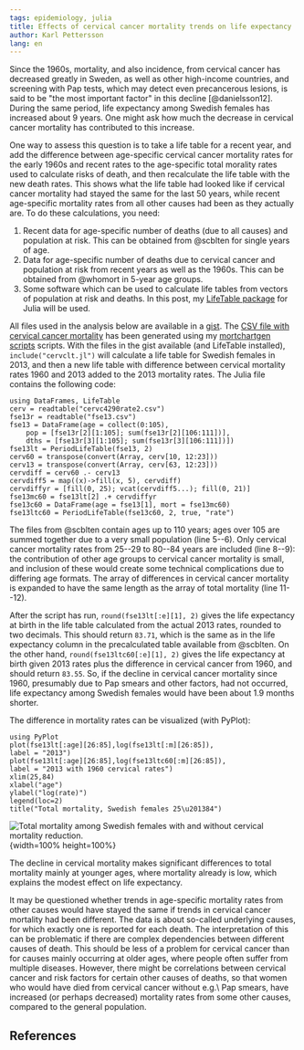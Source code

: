 ```yaml
---
tags: epidemiology, julia
title: Effects of cervical cancer mortality trends on life expectancy
author: Karl Pettersson
lang: en
---
```


Since the 1960s, mortality, and also incidence, from cervical cancer has
decreased greatly in Sweden, as well as other high-income countries, and
screening with Pap tests, which may detect even precancerous lesions, is said to be
"the most important factor" in this decline [@danielsson12]. During the same
period, life expectancy among Swedish females has increased about 9 years. One
might ask how much the decrease in cervical cancer mortality has contributed to
this increase.

One way to assess this question is to take a life table for a recent year, and add the
difference between age-specific cervical cancer mortality rates for the early
1960s and recent rates to the age-specific total morality rates used to
calculate risks of death, and then recalculate the life table with the new
death rates. This shows what the life table had looked like if cervical cancer
mortality had stayed the same for the last 50 years, while recent age-specific
mortality rates from all other causes had been as they actually are. To do
these calculations, you need:

1. Recent data for age-specific number of deaths (due to all causes) and
   population at risk. This can be obtained from @scblten for single years of
   age.
2. Data for age-specific number of deaths due to cervical cancer and population
   at risk from recent years as well as the 1960s. This can be obtained from
   @whomort in 5-year age groups.
3. Some software which can be used to calculate life tables from vectors of
   population at risk and deaths. In this post, my [LifeTable
   package](https://github.com/klpn/LifeTable.jl) for Julia will be used.

All files used in the analysis below are available in a
[gist](https://gist.github.com/klpn/e12475f0b312ad1897e3aa614fa429bc). The [CSV
file with cervical cancer
mortality](https://gist.github.com/klpn/e12475f0b312ad1897e3aa614fa429bc#file-cervc4290rate2-csv)
has been generated using my [mortchartgen
scripts](https://github.com/klpn/mortchartgen) scripts. With the files in the
gist available (and LifeTable installed), `include("cervclt.jl")` will
calculate a life table for Swedish females in 2013, and then a new life table
with difference between cervical mortality rates 1960 and 2013 added to the
2013 mortality rates. The Julia file contains the following code:

``` {.julia .numberLines}
using DataFrames, LifeTable
cerv = readtable("cervc4290rate2.csv")
fse13r = readtable("fse13.csv")
fse13 = DataFrame(age = collect(0:105),
	pop = [fse13r[2][1:105]; sum(fse13r[2][106:111])],
	dths = [fse13r[3][1:105]; sum(fse13r[3][106:111])])
fse13lt = PeriodLifeTable(fse13, 2)
cerv60 = transpose(convert(Array, cerv[10, 12:23]))
cerv13 = transpose(convert(Array, cerv[63, 12:23]))
cervdiff = cerv60 .- cerv13
cervdiff5 = map((x)->fill(x, 5), cervdiff)
cervdiffyr = [fill(0, 25); vcat(cervdiff5...); fill(0, 21)]
fse13mc60 = fse13lt[2] .+ cervdiffyr
fse13c60 = DataFrame(age = fse13[1], mort = fse13mc60)
fse13ltc60 = PeriodLifeTable(fse13c60, 2, true, "rate")
```

The files from @scblten contain ages up to 110 years; ages over 105 are summed
together due to a very small population  (line 5--6). Only cervical cancer
mortality rates from 25--29 to 80--84 years are included (line 8--9): the
contribution of other age groups to cervical cancer mortality is small, and
inclusion of these would create some technical complications due to differing
age formats. The array of differences in cervical cancer mortality is expanded
to have the same length as the array of total mortality (line 11--12).

After the script has run, `round(fse13lt[:e][1], 2)` gives the life expectancy
at birth in the life table calculated from the actual 2013 rates, rounded to
two decimals. This should return `83.71`, which is the same as in the life
expectancy column in the precalculated table available from @scblten. On the
other hand, `round(fse13ltc60[:e][1], 2)` gives the life expectancy at birth
given 2013 rates plus the difference in cervical cancer from 1960, and should
return `83.55`. So, if the decline in cervical cancer mortality since 1960,
presumably due to Pap smears and other factors, had not occurred, life
expectancy among Swedish females would have been about 1.9 months shorter.

The difference in mortality rates can be visualized (with PyPlot):

``` {.julia .numberLines}
using PyPlot
plot(fse13lt[:age][26:85],log(fse13lt[:m][26:85]),
label = "2013")
plot(fse13lt[:age][26:85],log(fse13ltc60[:m][26:85]),
label = "2013 with 1960 cervical rates")
xlim(25,84)
xlabel("age")
ylabel("log(rate)")
legend(loc=2)
title("Total mortality, Swedish females 25\u201384")
```

![Total mortality among Swedish females with and without cervical mortality
reduction.](../images/FSe13Cervdiff60.svg){width=100% height=100%}

The decline in cervical mortality makes significant differences to total
mortality mainly at younger ages, where mortality already is low, which
explains the modest effect on life expectancy.

It may be questioned whether trends in age-specific mortality rates from other causes
would have stayed the same if trends in cervical cancer mortality had been
different. The data is about so-called underlying causes, for which exactly
one is reported for each death. The interpretation of this can be problematic
if there are complex dependencies between different causes of death. This
should be less of a problem for cervical cancer than for causes mainly occurring at
older ages, where people often suffer from multiple diseases. However, there
might be correlations between cervical cancer and risk factors for certain
other causes of deaths, so that women who would have died from cervical cancer
without e.g.\ Pap smears, have increased (or perhaps decreased) mortality rates
from some other causes, compared to the general population.

## References
